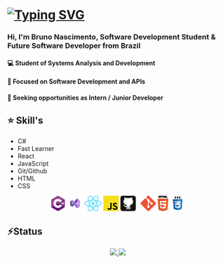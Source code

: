 
# [![Typing SVG](https://readme-typing-svg.herokuapp.com?font=Fira+Code&duration=4500&pause=1000&color=F7EACA&width=435&lines=Hello%2C+I'm+Bruno!%F0%9F%91%8B+;From+S%C3%A3o+Paulo%2C+Brazil+%F0%9F%93%8C;Software+Developer%F0%9F%92%BB;Always+Learning+%F0%9F%93%9A;Turning+Ideas+into+Reality+%F0%9F%8C%90)](https://git.io/typing-svg)

### Hi, I'm **Bruno Nascimento**, Software Development Student & **Future Software Developer** from Brazil


#### 💻 Student of Systems Analysis and Development

#### 🚀 Focused on Software Development and APIs

#### 🎯 Seeking opportunities as Intern / Junior Developer


## ⭐ Skill's

  - C#
  - Fast Learner
  - React
  - JavaScript
  - Git/Github
  - HTML
  - CSS
<p align="center">
      <code><img title="C#" height="35" src="images/cSharp.svg"></code>
      <code><img title="VisualStudio" height="35" src="images/image.png"></code>
      <code><img title="React" height="35" src="images/React-icon.svg.png"></code>
      <code><img title="JavaScript" height="35" src="images/javascript.svg"></code> 
      <code><img title="GitHub" height="35" src="images/45_github-tile.e1be128b4e.svg"> </code> 
      <code><img title="Git" height="35" src="images/Git-Icon-1788C.png"></code>
      <code><img title="React" height="35" src="images/html5.svg"></code>
      <code><img title="React" height="35" src="images/css.svg"></code>
   
</p>


## ⚡Status
<p align="center">
  <a href="https://github.com/kihus">
    <img 
      height="180" 
      src="https://github-readme-stats.vercel.app/api?username=kihus&show_icons=true&theme=react&border_color=61dafb&hide_border=true" 
    />
  </a>
  <a href="https://github.com/kihus">
    <img 
      height="180" 
      src="https://github-readme-stats.vercel.app/api/top-langs/?username=kihus&hide=c%23,powershell,Mathematica,Ruby,Objective-C,Objective-C%2b%2b,Cuda&title_color=61dafb&text_color=ffffff&icon_color=61dafb&bg_color=20232a&langs_count=8&layout=compact&border_color=61dafb&hide_border=true&size_weight=0.5&count_weight=0.5" 
    />
  </a>
</p>

